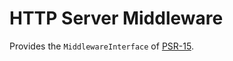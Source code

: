 HTTP Server Middleware
======================

Provides the `MiddlewareInterface` of [PSR-15][psr-15].

[psr-15]: https://github.com/php-fig/fig-standards/blob/master/accepted/PSR-15-request-handlers.md
